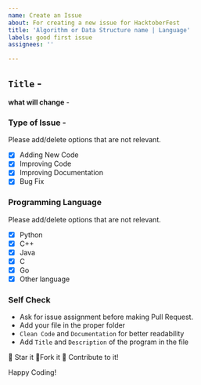 ```yaml
---
name: Create an Issue
about: For creating a new issue for HacktoberFest
title: 'Algorithm or Data Structure name | Language'
labels: good first issue
assignees: ''

---
```


## **`Title`** -

**what will change** -

### Type of Issue -

Please add/delete options that are not relevant.

- [x] Adding New Code
- [x] Improving Code
- [x] Improving Documentation
- [x] Bug Fix

### Programming Language

Please add/delete options that are not relevant.

- [x] Python
- [x] C++
- [x] Java
- [x] C
- [x] Go
- [x] Other language

### Self Check 

- Ask for issue assignment before making Pull Request.
- Add your file in the proper folder
- `Clean Code` and `Documentation` for better readability
- Add `Title` and `Description` of the program in the file

:star2: Star it :fork_and_knife:Fork it :handshake: Contribute to it!

Happy Coding!

